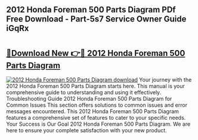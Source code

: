 ## 2012 Honda Foreman 500 Parts Diagram PDf Free Download - Part-5s7 Service Owner Guide iGqRx

# <h2><a href="http://dfnciu.blite.top/?on=2012+Honda+Foreman+500+Parts+Diagram">🔗Download New 👉🔴 2012 Honda Foreman 500 Parts Diagram</a></h2>

[![2012 Honda Foreman 500 Parts Diagram download](https://i.imgur.com/lujVjoI.png)](http://dfnciu.blite.top/?on=2012+Honda+Foreman+500+Parts+Diagram)
Your journey with the 2012 Honda Foreman 500 Parts Diagram starts here. This manual is your comprehensive guide to understanding and using it effectively. Troubleshooting Guide 2012 Honda Foreman 500 Parts Diagram for Common Issues This section offers solutions to common issues and error messages encountered. This 2012 Honda Foreman 500 Parts Diagram features a comprehensive set of features to cater to your specific needs. Your Success is Our Goal 2012 Honda Foreman 500 Parts Diagram. We are here to ensure your complete satisfaction with your new product.
